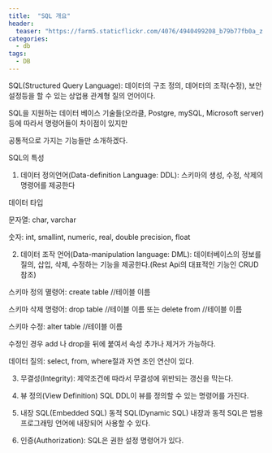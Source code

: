 ```yaml
---
title:  "SQL 개요"
header:
  teaser: "https://farm5.staticflickr.com/4076/4940499208_b79b77fb0a_z.jpg"
categories: 
  - db
tags:
  - DB
---
```

SQL(Structured Query Language): 데이터의 구조 정의, 데어터의 조작(수정), 보안설정등을 할 수 있는 상업용 관계형 질의 언어이다.

SQL을 지원하는 데이터 베이스 기술들(오라클, Postgre, mySQL, Microsoft server)등에 따라서 명령어들이 차이점이 있지만

공통적으로 가지는 기능들만 소개하겠다.

SQL의 특성
1. 데이터 정의언어(Data-definition Language: DDL): 스키마의 생성, 수정, 삭제의 명령어를 제공한다

데이터 타입

문자열: char, varchar

숫자: int, smallint, numeric, real, double precision, float


2. 데이터 조작 언어(Data-manipulation language: DML): 데이터베이스의 정보를 질의, 삽입, 삭제, 수정하는 기능을 제공한다.(Rest Api의 대표적인 기능인 CRUD 참조)

스키마 정의 멸령어: create table //테이블 이름

스키마 삭제 명령어: drop table //테이블 이름 또는 delete from //테이블 이름 

스키마 수정: alter table //테이블 이름

수정인 경우 add 나 drop을 뒤에 붙여서 속성 추가나 제거가 가능하다.

데이터 질의: select, from, where절과 자연 조인 연산이 있다.

3. 무결성(Integrity): 제약조건에 따라서 무결성에 위반되는 갱신을 막는다.
 
4. 뷰 정의(View Definition) SQL DDL이 뷰를 정의할 수 있는 명령어를 가진다.
 
5. 내장 SQL(Embedded SQL) 동적 SQL(Dynamic SQL) 내장과 동적 SQL은 범용 프로그래밍 언어에 내장되어 사용할 수 있다.
 
6. 인증(Authorization): SQL은 권한 설정 명령어가 있다.
 